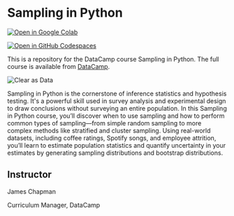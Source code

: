 # Sampling in Python

[![Open in Google Colab](https://colab.research.google.com/assets/colab-badge.svg)](https://colab.research.google.com/github/datttrian/sampling-in-python/blob/main/src/notebook.ipynb)

[![Open in GitHub Codespaces](https://github.com/codespaces/badge.svg)](https://codespaces.new/datttrian/sampling-in-python)

This is a repository for the DataCamp course Sampling in Python. The
full course is available from [DataCamp](https://www.datacamp.com/courses/sampling-in-python).

![Clear as Data](http://drive.google.com/uc?export=view&id=1PJVtMhPE_h3g2c9wXm9tf6_pIhvMyDRI)

Sampling in Python is the cornerstone of inference statistics and hypothesis testing. It's a powerful skill used in survey analysis and experimental design to draw conclusions without surveying an entire population. In this Sampling in Python course, you’ll discover when to use sampling and how to perform common types of sampling—from simple random sampling to more complex methods like stratified and cluster sampling. Using real-world datasets, including coffee ratings, Spotify songs, and employee attrition, you’ll learn to estimate population statistics and quantify uncertainty in your estimates by generating sampling distributions and bootstrap distributions.

## Instructor

James Chapman

Curriculum Manager, DataCamp
